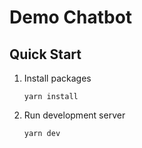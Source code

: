 # Demo Chatbot

## Quick Start

1. Install packages

   ```
   yarn install
   ```

2. Run development server
   ```
   yarn dev
   ```
